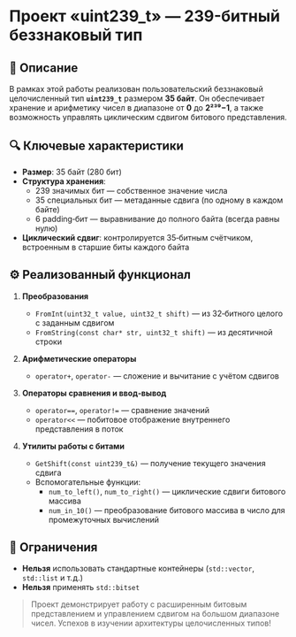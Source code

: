 # Проект «uint239_t» — 239-битный беззнаковый тип

## 📌 Описание
В рамках этой работы реализован пользовательский беззнаковый целочисленный тип **`uint239_t`** размером **35 байт**. Он обеспечивает хранение и арифметику чисел в диапазоне от **0** до **2²³⁹−1**, а также возможность управлять циклическим сдвигом битового представления.

## 🔍 Ключевые характеристики

- **Размер**: 35 байт (280 бит)
- **Структура хранения**:
  - 239 значимых бит — собственное значение числа
  - 35 специальных бит — метаданные сдвига (по одному в каждом байте)
  - 6 padding‑бит — выравнивание до полного байта (всегда равны нулю)
- **Циклический сдвиг**: контролируется 35‑битным счётчиком, встроенным в старшие биты каждого байта

## ⚙️ Реализованный функционал

1. **Преобразования**
   - `FromInt(uint32_t value, uint32_t shift)` — из 32‑битного целого с заданным сдвигом
   - `FromString(const char* str, uint32_t shift)` — из десятичной строки

2. **Арифметические операторы**
   - `operator+`, `operator-` — сложение и вычитание с учётом сдвигов

3. **Операторы сравнения и ввод‑вывод**
   - `operator==`, `operator!=` — сравнение значений
   - `operator<<` — побитовое отображение внутреннего представления в поток

4. **Утилиты работы с битами**
   - `GetShift(const uint239_t&)` — получение текущего значения сдвига
   - Вспомогательные функции:
     - `num_to_left()`, `num_to_right()` — циклические сдвиги битового массива
     - `num_in_10()` — преобразование битового массива в число для промежуточных вычислений

## 🚫 Ограничения

- **Нельзя** использовать стандартные контейнеры (`std::vector`, `std::list` и т. д.)
- **Нельзя** применять `std::bitset`


> Проект демонстрирует работу с расширенным битовым представлением и управлением сдвигом на большом диапазоне чисел. Успехов в изучении архитектуры целочисленных типов!

